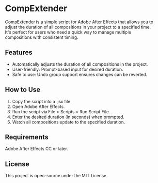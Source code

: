 <h1>CompExtender</h1>
CompExtender is a simple script for Adobe After Effects that allows you to adjust the duration of all compositions in your project to a specified time. It's perfect for users who need a quick way to manage multiple compositions with consistent timing.

<h2>Features</h2>
<ul>
<li>Automatically adjusts the duration of all compositions in the project.</li>
<li>User-friendly: Prompt-based input for desired duration.</li>
<li>Safe to use: Undo group support ensures changes can be reverted.</li>
</ul>
<h2>How to Use</h2>
<ol>
<li>Copy the script into a .jsx file.</li>
<li>Open Adobe After Effects.</li>
<li>Run the script via File > Scripts > Run Script File.</li>
<li>Enter the desired duration (in seconds) when prompted.</li>
<li>Watch all compositions update to the specified duration.</li>
</ol>
<h2>Requirements</h2>
Adobe After Effects CC or later.

<h2>License</h2>
This project is open-source under the MIT License.
